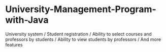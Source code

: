 # University-Management-Program-with-Java
University system / Student registration / Ability to select courses and professors by students / Ability to view students by professors / And more features
